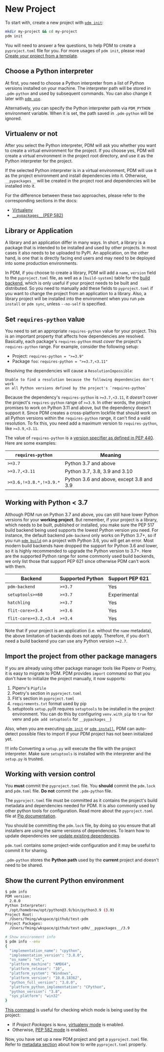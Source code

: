 # New Project

To start with, create a new project with [`pdm init`](../reference/cli.md#init):

```bash
mkdir my-project && cd my-project
pdm init
```

You will need to answer a few questions, to help PDM to create a `pyproject.toml` file for you.
For more usages of `pdm init`, please read [Create your project from a template](./template.md).

## Choose a Python interpreter

At first, you need to choose a Python interpreter from a list of Python versions installed on your machine. The interpreter path
will be stored in `.pdm-python` and used by subsequent commands. You can also change it later with [`pdm use`](../reference/cli.md#use).

Alternatively, you can specify the Python interpreter path via `PDM_PYTHON` environment variable. When it is set, the path saved in `.pdm-python` will be ignored.

## Virtualenv or not

After you select the Python interpreter, PDM will ask you whether you want to create a virtual environment for the project.
If you choose yes, PDM will create a virtual environment in the project root directory, and use it as the Python interpreter
for the project.

If the selected Python interpreter is in a virtual environment, PDM will use it as the project environment and install dependencies
into it. Otherwise, `__pypackages__` will be created in the project root and dependencies will be installed into it.

For the difference between these two approaches, please refer to the corresponding sections in the docs:

- [Virtualenv](./venv.md)
- [`__pypackages__`(PEP 582)](./pep582.md)

## Library or Application

A library and an application differ in many ways. In short, a library is a package that is intended to be installed and used by other projects. In most cases it also needs to be uploaded to PyPI. An application, on the other hand, is one that is directly facing end users and may need to be deployed into some production environments.

In PDM, if you choose to create a library, PDM will add a `name`, `version` field to the `pyproject.toml` file, as well as a `[build-system]` table for the [build backend](../reference/build.md), which is only useful if your project needs to be built and distributed. So you need to manually add these fields to `pyproject.toml` if you want to change the project from an application to a library. Also, a library project will be installed into the environment when you run `pdm install` or `pdm sync`, unless `--no-self` is specified.

## Set `requires-python` value

You need to set an appropriate `requires-python` value for your project. This is an important property that affects how dependencies are resolved. Basically, each package's `requires-python` must *cover* the project's `requires-python` range. For example, consider the following setup:

- Project: `requires-python = ">=3.9"`
- Package `foo`: `requires-python = ">=3.7,<3.11"`

Resolving the dependencies will cause a `ResolutionImpossible`:

```
Unable to find a resolution because the following dependencies don't work
on all Python versions defined by the project's `requires-python`
```

Because the dependency's `requires-python` is `>=3.7,<3.11`, it *doesn't* cover the project's `requires-python` range of `>=3.9`. In other words, the project promises to work on Python 3.11 and above, but the dependency doesn't support it. Since PDM creates a cross-platform lockfile that should work on all Python versions within the `requires-python` range, it can't find a valid resolution.
To fix this, you need add a maximum version to `requires-python`, like `>=3.9,<3.11`.

The value of `requires-python` is a [version specifier as defined in PEP 440](https://peps.python.org/pep-0440/#version-specifiers). Here are some examples:

| `requires-python`       | Meaning                                  |
| ----------------------- | ---------------------------------------- |
| `>=3.7`                 | Python 3.7 and above                     |
| `>=3.7,<3.11`           | Python 3.7, 3.8, 3.9 and 3.10            |
| `>=3.6,!=3.8.*,!=3.9.*` | Python 3.6 and above, except 3.8 and 3.9 |

## Working with Python < 3.7

Although PDM run on Python 3.7 and above, you can still have lower Python versions for your **working project**. But remember, if your project is a library, which needs to be built, published or installed, you make sure the PEP 517 build backend being used supports the lowest Python version you need. For instance, the default backend `pdm-backend` only works on Python 3.7+, so if you run [`pdm build`](../reference/cli.md#build) on a project with Python 3.6, you will get an error. Most modern build backends have dropped the support for Python 3.6 and lower, so it is highly recommended to upgrade the Python version to 3.7+. Here are the supported Python range for some commonly used build backends, we only list those that support PEP 621 since otherwise PDM can't work with them.

| Backend               | Supported Python | Support PEP 621 |
| --------------------- | ---------------- | --------------- |
| `pdm-backend`         | `>=3.7`          | Yes             |
| `setuptools>=60`      | `>=3.7`          | Experimental    |
| `hatchling`           | `>=3.7`          | Yes             |
| `flit-core>=3.4`      | `>=3.6`          | Yes             |
| `flit-core>=3.2,<3.4` | `>=3.4`          | Yes             |

Note that if your project is an application (i.e. without the `name` metadata),
the above limitation of backends does not apply. Therefore, if you don't need a build backend you can use any Python version `>=2.7`.

## Import the project from other package managers

If you are already using other package manager tools like Pipenv or Poetry, it is easy to migrate to PDM.
PDM provides `import` command so that you don't have to initialize the project manually, it now supports:

1. Pipenv's `Pipfile`
2. Poetry's section in `pyproject.toml`
3. Flit's section in `pyproject.toml`
4. `requirements.txt` format used by pip
5. setuptools `setup.py`(It requires `setuptools` to be installed in the project environment. You can do this by configuring `venv.with_pip` to `true` for venv and `pdm add setuptools` for `__pypackages__`)

Also, when you are executing [`pdm init`](../reference/cli.md#init) or [`pdm install`](../reference/cli.md#install), PDM can auto-detect possible files to import if your PDM project has not been initialized yet.

!!! info
    Converting a `setup.py` will execute the file with the project interpreter. Make sure `setuptools` is installed with the interpreter and the `setup.py` is trusted.

## Working with version control

You **must** commit the `pyproject.toml` file. You **should** commit the `pdm.lock` and `pdm.toml` file. **Do not** commit the `.pdm-python` file.

The `pyproject.toml` file must be committed as it contains the project's build metadata and dependencies needed for PDM.
It is also commonly used by other python tools for configuration. Read more about the `pyproject.toml` file at
[Pip documentation](https://pip.pypa.io/en/stable/reference/build-system/pyproject-toml/).

You should be committing the `pdm.lock` file, by doing so you ensure that all installers are using the same versions of dependencies.
To learn how to update dependencies see [update existing dependencies](./dependency.md#update-existing-dependencies).

`pdm.toml` contains some project-wide configuration and it may be useful to commit it for sharing.

`.pdm-python` stores the **Python path** used by the **current** project and doesn't need to be shared.

## Show the current Python environment

```bash
$ pdm info
PDM version:
  2.0.0
Python Interpreter:
  /opt/homebrew/opt/python@3.9/bin/python3.9 (3.9)
Project Root:
  /Users/fming/wkspace/github/test-pdm
Project Packages:
  /Users/fming/wkspace/github/test-pdm/__pypackages__/3.9

# Show environment info
$ pdm info --env
{
  "implementation_name": "cpython",
  "implementation_version": "3.8.0",
  "os_name": "nt",
  "platform_machine": "AMD64",
  "platform_release": "10",
  "platform_system": "Windows",
  "platform_version": "10.0.18362",
  "python_full_version": "3.8.0",
  "platform_python_implementation": "CPython",
  "python_version": "3.8",
  "sys_platform": "win32"
}
```

[This command](../reference/cli.md#info) is useful for checking which mode is being used by the project:

- If *Project Packages* is `None`, [virtualenv mode](./venv.md) is enabled.
- Otherwise, [PEP 582 mode](./pep582.md) is enabled.

Now, you have set up a new PDM project and get a `pyproject.toml` file. Refer to [metadata section](../reference/pep621.md)
about how to write `pyproject.toml` properly.
